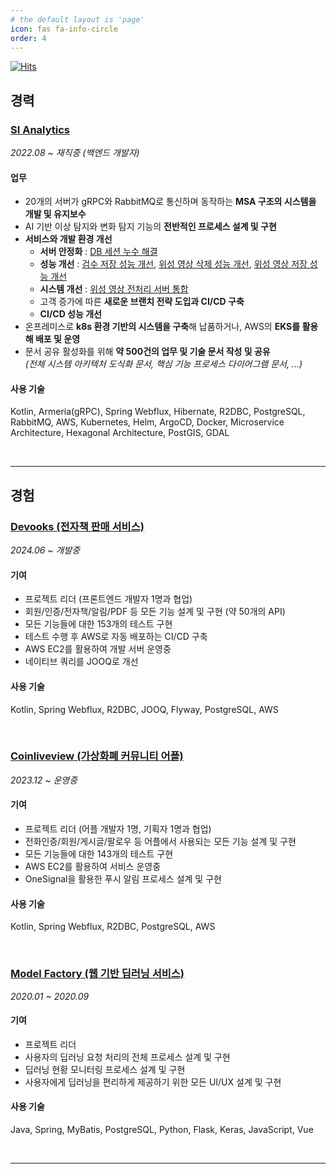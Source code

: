 ```yaml
---
# the default layout is 'page'
icon: fas fa-info-circle
order: 4
---
```


[![Hits](https://hits.seeyoufarm.com/api/count/incr/badge.svg?url=https%3A%2F%2Fleesm0518.github.io%2Fabout&count_bg=%23444444&title_bg=%231E1E1E&icon=&icon_color=%23717070&title=hits&edge_flat=false)](https://hits.seeyoufarm.com)

## 경력

### [SI Analytics](https://si-analytics.ai/)

_2022.08 ~ 재직중 (백엔드 개발자)_

#### 업무

- 20개의 서버가 gRPC와 RabbitMQ로 통신하며 동작하는 **MSA 구조의 시스템을 개발 및 유지보수**
- AI 기반 이상 탐지와 변화 탐지 기능의 **전반적인 프로세스 설계 및 구현**
- **서비스와 개발 환경 개선**
  - **서버 안정화** : [DB 세션 누수 해결](https://leesm0518.github.io/posts/database-session-leak/)
  - **성능 개선** : [검수 저장 성능 개선](https://leesm0518.github.io/posts/save-review-performance-tuning/), [위성 영상 삭제 성능 개선](https://leesm0518.github.io/posts/delete-scene-performance-tuning/), [위성 영상 저장 성능 개선](https://leesm0518.github.io/posts/save-scene-performance-tuning/)
  - **시스템 개선** : [위성 영상 전처리 서버 통합](https://leesm0518.github.io/posts/scene-preprocessing-servers-integration/)
  - 고객 증가에 따른 **새로운 브랜치 전략 도입과 CI/CD 구축**
  - **CI/CD 성능 개선**
- 온프레미스로 **k8s 환경 기반의 시스템을 구축**해 납품하거나, AWS의 **EKS를 활용해 배포 및 운영**
- 문서 공유 활성화를 위해 **약 500건의 업무 및 기술 문서 작성 및 공유** <br/> _(전체 시스템 아키텍처 도식화 문서, 핵심 기능 프로세스 다이어그램 문서, ...)_

#### 사용 기술

Kotlin, Armeria(gRPC), Spring Webflux, Hibernate, R2DBC, PostgreSQL, RabbitMQ, AWS, Kubernetes, Helm, ArgoCD, Docker, Microservice Architecture, Hexagonal Architecture, PostGIS, GDAL

<br/>

---

## 경험

### [Devooks (전자책 판매 서비스)](https://github.com/LeeSM0518/devooks)

_2024.06 ~ 개발중_

#### 기여

- 프로젝트 리더 (프론트엔드 개발자 1명과 협업)
- 회원/인증/전자책/알림/PDF 등 모든 기능 설계 및 구현 (약 50개의 API)
- 모든 기능들에 대한 153개의 테스트 구현
- 테스트 수행 후 AWS로 자동 배포하는 CI/CD 구축
- AWS EC2를 활용하여 개발 서버 운영중
- 네이티브 쿼리를 JOOQ로 개선

#### 사용 기술

Kotlin, Spring Webflux, R2DBC, JOOQ, Flyway, PostgreSQL, AWS

<br/>

### [Coinliveview (가상화폐 커뮤니티 어플)](https://play.google.com/store/apps/details?id=com.podoal.coinlive&hl=ko&gl=US)

_2023.12 ~ 운영중_

#### 기여

- 프로젝트 리더 (어플 개발자 1명, 기획자 1명과 협업)
- 전화인증/회원/게시글/팔로우 등 어플에서 사용되는 모든 기능 설계 및 구현
- 모든 기능들에 대한 143개의 테스트 구현
- AWS EC2를 활용하여 서비스 운영중
- OneSignal을 활용한 푸시 알림 프로세스 설계 및 구현

#### 사용 기술

Kotlin, Spring Webflux, R2DBC, PostgreSQL, AWS

<br/>

### [Model Factory (웹 기반 딥러닝 서비스)](https://github.com/2020-capstone-project/model-factory)

_2020.01 ~ 2020.09_

#### 기여

- 프로젝트 리더
- 사용자의 딥러닝 요청 처리의 전체 프로세스 설계 및 구현
- 딥러닝 현황 모니터링 프로세스 설계 및 구현
- 사용자에게 딥러닝을 편리하게 제공하기 위한 모든 UI/UX 설계 및 구현

#### 사용 기술

Java, Spring, MyBatis, PostgreSQL, Python, Flask, Keras, JavaScript, Vue

<br/>

---

<div id="tail-wrapper"></div>

<script type="text/javascript">
  (function () {
    const origin = 'https://giscus.app';
    const lightTheme = 'light';
    const darkTheme = 'dark_dimmed';

    let initTheme = lightTheme;
    const html = document.documentElement;

    if (
      (html.hasAttribute('data-mode') &&
        html.getAttribute('data-mode') === 'dark') ||
      (!html.hasAttribute('data-mode') &&
        window.matchMedia('(prefers-color-scheme: dark)').matches)
    ) {
      initTheme = darkTheme;
    }

    let lang = '{{ site.comments.giscus.lang | default: lang }}';
    {%- comment -%} https://github.com/giscus/giscus/tree/main/locales {%- endcomment -%}
    if (lang.length > 2 && !lang.startsWith('zh')) {
      lang = lang.slice(0, 2);
    }

    let giscusAttributes = {
      src: 'https://giscus.app/client.js',
      'data-repo': '{{ site.comments.giscus.repo}}',
      'data-repo-id': '{{ site.comments.giscus.repo_id }}',
      'data-category': '{{ site.comments.giscus.category }}',
      'data-category-id': '{{ site.comments.giscus.category_id }}',
      'data-mapping': '{{ site.comments.giscus.mapping | default: 'pathname' }}',
      'data-strict' : '{{ site.comments.giscus.strict | default: '0' }}',
      'data-reactions-enabled': '{{ site.comments.giscus.reactions_enabled | default: '1' }}',
      'data-emit-metadata': '0',
      'data-theme': initTheme,
      'data-input-position': '{{ site.comments.giscus.input_position | default: 'bottom' }}',
      'data-lang': lang,
      'data-loading': 'lazy',
      crossorigin: 'anonymous',
      async: ''
    };

    let giscusScript = document.createElement('script');
    Object.entries(giscusAttributes).forEach(([key, value]) =>
      giscusScript.setAttribute(key, value)
    );
    document.getElementById('tail-wrapper').appendChild(giscusScript);

    addEventListener('message', (event) => {
      if (
        event.source === window &&
        event.data &&
        event.data.direction === ModeToggle.ID
      ) {
        {%- comment -%} global theme mode changed {%- endcomment -%}
        const mode = event.data.message;
        const theme = mode === ModeToggle.DARK_MODE ? darkTheme : lightTheme;

        const message = {
          setConfig: {
            theme: theme
          }
        };

        const giscus = document.getElementsByClassName('giscus-frame')[0].contentWindow;
        giscus.postMessage({ giscus: message }, origin);
      }
    });
  })();
</script>
